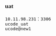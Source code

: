 <span  style="font-family: Simsun,serif; font-size: 17px; ">

### uat

~~~
10.11.98.231：3306
ucode_uat
ucode@new1
~~~

</span>